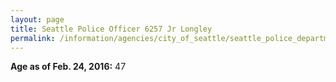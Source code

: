 ```yaml
---
layout: page
title: Seattle Police Officer 6257 Jr Longley
permalink: /information/agencies/city_of_seattle/seattle_police_department/copbook/6257/
---
```


**Age as of Feb. 24, 2016:** 47
